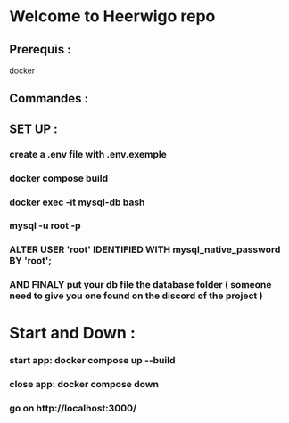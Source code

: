 # Welcome to Heerwigo repo
## Prerequis :
docker
## Commandes :

## SET UP :
### create a .env file with .env.exemple
### docker compose build
### docker exec -it mysql-db bash
### mysql -u root -p
### ALTER USER 'root' IDENTIFIED WITH mysql_native_password BY 'root';
### AND FINALY put your db file the database folder ( someone need to give you one found on the discord of the project )

# Start and Down :
### start app: docker compose up --build
### close app: docker compose down

### go on http://localhost:3000/